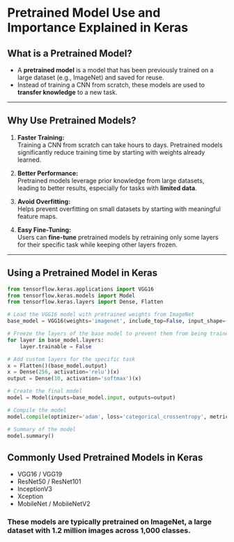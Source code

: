 # **Pretrained Model Use and Importance Explained in Keras**

## **What is a Pretrained Model?**

- A **pretrained model** is a model that has been previously trained on a large dataset (e.g., ImageNet) and saved for reuse.
- Instead of training a CNN from scratch, these models are used to **transfer knowledge** to a new task.

---

## **Why Use Pretrained Models?**

1. **Faster Training:**  
   Training a CNN from scratch can take hours to days. Pretrained models significantly reduce training time by starting with weights already learned.

2. **Better Performance:**  
   Pretrained models leverage prior knowledge from large datasets, leading to better results, especially for tasks with **limited data**.

3. **Avoid Overfitting:**  
   Helps prevent overfitting on small datasets by starting with meaningful feature maps.

4. **Easy Fine-Tuning:**  
   Users can **fine-tune** pretrained models by retraining only some layers for their specific task while keeping other layers frozen.

---

## **Using a Pretrained Model in Keras**

```python
from tensorflow.keras.applications import VGG16
from tensorflow.keras.models import Model
from tensorflow.keras.layers import Dense, Flatten

# Load the VGG16 model with pretrained weights from ImageNet
base_model = VGG16(weights='imagenet', include_top=False, input_shape=(224, 224, 3))

# Freeze the layers of the base model to prevent them from being trained
for layer in base_model.layers:
    layer.trainable = False

# Add custom layers for the specific task
x = Flatten()(base_model.output)
x = Dense(256, activation='relu')(x)
output = Dense(10, activation='softmax')(x)

# Create the final model
model = Model(inputs=base_model.input, outputs=output)

# Compile the model
model.compile(optimizer='adam', loss='categorical_crossentropy', metrics=['accuracy'])

# Summary of the model
model.summary()
```

## Commonly Used Pretrained Models in Keras

- VGG16 / VGG19
- ResNet50 / ResNet101
- InceptionV3
- Xception
- MobileNet / MobileNetV2

### These models are typically pretrained on ImageNet, a large dataset with 1.2 million images across 1,000 classes.
